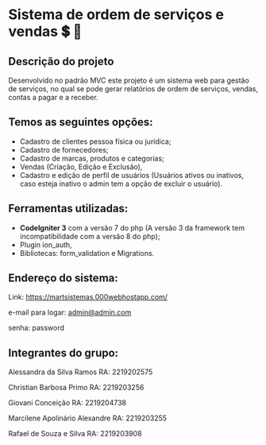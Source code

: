 # Sistema de ordem de serviços e vendas  :heavy_dollar_sign:  :memo:


## Descrição do projeto

Desenvolvido no padrão MVC este projeto é um sistema web para gestão de serviços, no qual se pode gerar relatórios de ordem de serviços, 
vendas, contas a pagar e a receber.

## Temos as seguintes opções:

- Cadastro de clientes pessoa física ou jurídica;
- Cadastro de fornecedores;
- Cadastro de marcas, produtos e categorias;
- Vendas (Criação, Edição e Exclusão),
- Cadastro e edição de perfil de usuários (Usuários ativos
ou inativos, caso esteja inativo o admin tem a opção de excluir o usuário).
  

## Ferramentas utilizadas:

- **CodeIgniter 3** com a versão 7 do php (A versão 3 da framework tem incompatibilidade com a versão 8 do php);
- Plugin ion_auth,
- Bibliotecas: form_validation e Migrations.


## Endereço do sistema:

Link: https://martsistemas.000webhostapp.com/

e-mail para logar: admin@admin.com

senha: password


## Integrantes do grupo:

Alessandra da Silva Ramos 
RA: 2219202575

Christian Barbosa Primo
RA: 2219203256

Giovani Conceição
RA: 2219204738

Marcilene Apolinário Alexandre
RA: 2219203255

Rafael de Souza e Silva
RA: 2219203908




